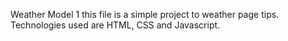 Weather Model 1
this file is a simple project to weather page tips.
Technologies used are HTML, CSS and Javascript.
